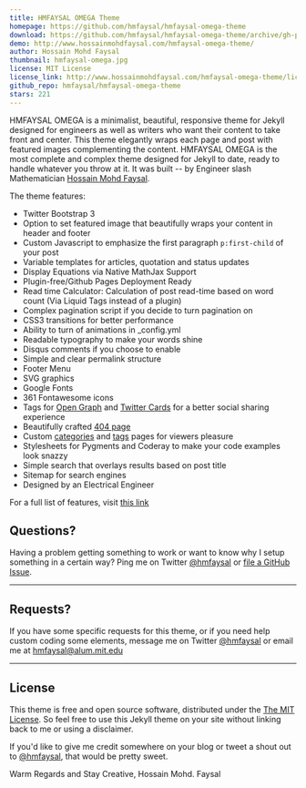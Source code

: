 ```yaml
---
title: HMFAYSAL OMEGA Theme
homepage: https://github.com/hmfaysal/hmfaysal-omega-theme
download: https://github.com/hmfaysal/hmfaysal-omega-theme/archive/gh-pages.zip
demo: http://www.hossainmohdfaysal.com/hmfaysal-omega-theme/
author: Hossain Mohd Faysal
thumbnail: hmfaysal-omega.jpg
license: MIT License
license_link: http://www.hossainmohdfaysal.com/hmfaysal-omega-theme/license/
github_repo: hmfaysal/hmfaysal-omega-theme
stars: 221
---
```


HMFAYSAL OMEGA is a minimalist, beautiful, responsive theme for Jekyll
designed for engineers as well as writers who want their content to
take front and center. This theme elegantly wraps each page and post
with featured images complementing the content. HMFAYSAL OMEGA is the
most complete and complex theme designed for Jekyll to date, ready to
handle whatever you throw at it. It was built -- by Engineer slash
Mathematician [Hossain Mohd Faysal](http://alum.mit.edu/www/hmfaysal/).

The theme features:

* Twitter Bootstrap 3
* Option to set featured image that beautifully wraps your content in
  header and footer
* Custom Javascript to emphasize the first paragraph `p:first-child` of
  your post
* Variable templates for articles, quotation and status updates
* Display Equations via Native MathJax Support
* Plugin-free/Github Pages Deployment Ready
* Read time Calculator: Calculation of post read-time based on word
  count (Via Liquid Tags instead of a plugin)
* Complex pagination script if you decide to turn pagination on
* CSS3 transitions for better performance
* Ability to turn of animations in _config.yml
* Readable typography to make your words shine
* Disqus comments if you choose to enable
* Simple and clear permalink structure
* Footer Menu
* SVG graphics
* Google Fonts
* 361 Fontawesome icons
* Tags for [Open
  Graph](https://developers.facebook.com/docs/opengraph/) and [Twitter
  Cards](https://dev.twitter.com/docs/cards) for a better social sharing
  experience
* Beautifully crafted [404
  page](http://hmfaysal.github.io/hmfaysal-omega-theme/404.html)
* Custom
  [categories](http://hmfaysal.github.io/hmfaysal-omega-theme/categories/)
  and [tags](http://hmfaysal.github.io/hmfaysal-omega-theme/tags/)
  pages for viewers pleasure
* Stylesheets for Pygments and Coderay to make your code examples look
  snazzy
* Simple search that overlays results based on post title
* Sitemap for search engines
* Designed by an Electrical Engineer

For a full list of features, visit
[this link](http://hmfaysal.github.io/hmfaysal-omega-theme/theme-setup/about-hmfaysal-omega/)


## Questions?

Having a problem getting something to work or want to know why I setup
something in a certain way? Ping me on Twitter
[@hmfaysal](http://twitter.com/hmfaysal) or [file a GitHub
Issue](https://github.com/hmfaysal/hmfaysal-omega-theme/issues/new).

---

## Requests?

If you have some specific requests for this theme, or if you need help
custom coding some elements, message me on Twitter
[@hmfaysal](http://twitter.com/hmfaysal) or email me at
[hmfaysal@alum.mit.edu](mailto:hmfaysal@alum.mit.edu)

---

## License

This theme is free and open source software, distributed under the [The
MIT License](http://hmfaysal.github.io/hmfaysal-omega-theme/license/).
So feel free to use this Jekyll theme on your site without linking back
to me or using a disclaimer.

If you'd like to give me credit somewhere on your blog or tweet a shout
out to [@hmfaysal](https://twitter.com/hmfaysal), that would be pretty
sweet.


Warm Regards and Stay Creative,
Hossain Mohd. Faysal
